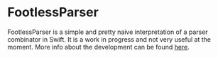 # FootlessParser

FootlessParser is a simple and pretty naive interpretation of a parser combinator in Swift. It is a work in progress and not very useful at the moment. More info about the development can be found [here](http://blog.nottoobadsoftware.com/footlessparser/).
